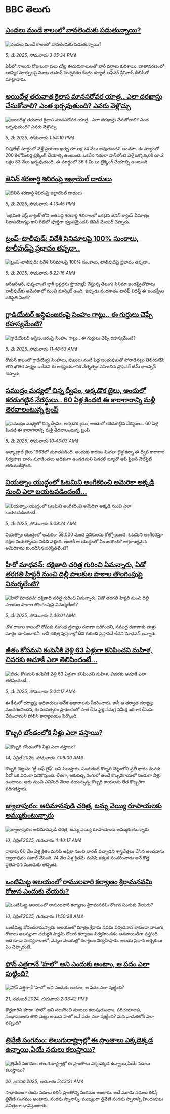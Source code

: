 # BBC తెలుగు## [ఎండలు మండే కాలంలో వానలెందుకు పడుతున్నాయి?](https://www.bbc.com/telugu/articles/cx2ve7kpn0zo?at_campaign=githubrss)![ఎండలు మండే కాలంలో వానలెందుకు పడుతున్నాయి?](https://ichef.bbci.co.uk/ace/standard/240/cpsprodpb/b9c0/live/00451210-29c8-11f0-bc22-75868d6442e8.png)_5, మే 2025, సోమవారం 3:05:34 PMకి_ఏపీలో నాలుగు రోజులుగా పలు చోట్ల ఈదురుగాలులతో భారీ వర్షాలు కురిశాయి. వాతావరణంలో ఆకస్మిక మార్పులపై విశాఖ తుపాన్ హెచ్చరికల కేంద్రం డ్యూటీ ఆఫీసర్ శ్రీనివాస్ బీబీసీతో మాట్లాడారు.## [అయిదేళ్ల తరువాత కైలాస మానసరోవర యాత్ర.. ఎలా దరఖాస్తు చేసుకోవాలి? ఎంత ఖర్చవుతుంది? ఎవరు వెళ్లొచ్చు](https://www.bbc.com/telugu/articles/cwyn4l428kvo?at_campaign=githubrss)![అయిదేళ్ల తరువాత కైలాస మానసరోవర యాత్ర.. ఎలా దరఖాస్తు చేసుకోవాలి? ఎంత ఖర్చవుతుంది? ఎవరు వెళ్లొచ్చు](https://ichef.bbci.co.uk/ace/standard/240/cpsprodpb/0469/live/d0186d10-29b0-11f0-8f57-b7237f6a66e6.jpg)_5, మే 2025, సోమవారం 1:54:10 PMకి_లిపులేఖ్ మార్గంలో వెళ్తే ప్రయాణ ఖర్చు రూ.లక్ష 74 వేలు అవుతుందని అంచనా.
ఈ మార్గంలో 200 కిలోమీటర్ల ట్రెక్కింగ్‌ చేయాల్సి ఉంటుంది. ఒకవేళ నథులా పాస్‌లోంచి వెళ్తే ఒక్కొక్కరికి రూ.2 లక్షల 83 వేలు ఖర్చవుతుంది. ఈ మార్గంలో 36 కి.మీ.లు ట్రెక్కింగ్ చేయాల్సి ఉంటుంది.## [జెనిన్ శరణార్థి శిబిరంపై ఇజ్రాయెల్ దాడులు](https://www.bbc.com/telugu/articles/cn5x0lk4xllo?at_campaign=githubrss)![జెనిన్ శరణార్థి శిబిరంపై ఇజ్రాయెల్ దాడులు](https://ichef.bbci.co.uk/ace/standard/240/cpsprodpb/b56e/live/26887340-29c8-11f0-8c66-ebf25fc2cfef.jpg)_5, మే 2025, సోమవారం 4:13:45 PMకి_‘ఆక్రమిత వెస్ట్ బ్యాంక్‌’లోని అతిపెద్ద శరణార్థి శిబిరాలలో ఒకటైన జెనిన్ క్యాంప్ ఏమాత్రం నివాసయోగ్యం కాని రీతిలో పూర్తిగా ధ్వంసమైందని జెనిన్ మేయర్ చెప్పారు.## [ట్రంప్-టాలీవుడ్: విదేశీ సినిమాలపై 100% సుంకాలు, టాలీవుడ్‌పై ప్రభావం తప్పదా..](https://www.bbc.com/telugu/articles/cdxn1n0104no?at_campaign=githubrss)![ట్రంప్-టాలీవుడ్: విదేశీ సినిమాలపై 100% సుంకాలు, టాలీవుడ్‌పై ప్రభావం తప్పదా..](https://ichef.bbci.co.uk/ace/standard/240/cpsprodpb/69c2/live/1866f2e0-2983-11f0-8c66-ebf25fc2cfef.jpg)_5, మే 2025, సోమవారం 8:22:16 AMకి_ఆర్ఆర్ఆర్‌, పుష్పలాంటి బ్లాక్ బ్లస్టర్లను ప్రొడ్యూస్ చేస్తున్న తెలుగు సినిమా ఇండస్ట్రీతోపాటు బాలీవుడ్‌కు అమెరికాలో మంచి మార్కెట్ ఉంది. ఇప్పుడు వందశాతం టారిఫ్ విధిస్తే ఈ ఇండస్ట్రీల పరిస్థితి ఏంటి?## [గ్లాడియేటర్ అస్థిపంజరంపై సింహం గాట్లు.. ఈ గుర్తులు చెప్పే రహస్యమేంటి?](https://www.bbc.com/telugu/articles/cwy0223kjvyo?at_campaign=githubrss)![గ్లాడియేటర్ అస్థిపంజరంపై సింహం గాట్లు.. ఈ గుర్తులు చెప్పే రహస్యమేంటి?](https://ichef.bbci.co.uk/ace/standard/240/cpsprodpb/8d30/live/b431ad10-2347-11f0-8c2e-77498b1ce297.jpg)_5, మే 2025, సోమవారం 11:48:53 AMకి_రోమన్ కాలంలో గ్లాడియేర్లు సింహాలు, పులులు వంటి పెద్ద జంతువులతో పోరాడినట్లు తెలియజేసే తొలి భౌతిక సాక్ష్యం ఇదేనని ఈ అధ్యయనానికి నేతృత్వం వహించిన ప్రొఫెసర్ టిమ్ థాంప్సన్ చెప్పారు.## [సముద్రం మధ్యలో చిన్న ద్వీపం,  అక్కడొక జైలు, అందులో కరడుగట్టిన నేరస్థులు.. 60 ఏళ్ల కిందటి ఈ కారాగారాన్ని మళ్లీ తెరవాలంటున్న ట్రంప్](https://www.bbc.com/telugu/articles/cdjl12evmn9o?at_campaign=githubrss)![సముద్రం మధ్యలో చిన్న ద్వీపం,  అక్కడొక జైలు, అందులో కరడుగట్టిన నేరస్థులు.. 60 ఏళ్ల కిందటి ఈ కారాగారాన్ని మళ్లీ తెరవాలంటున్న ట్రంప్](https://ichef.bbci.co.uk/ace/standard/240/cpsprodpb/9ecf/live/a729abb0-2994-11f0-b26b-ab62c890638b.jpg)_5, మే 2025, సోమవారం 10:43:03 AMకి_అల్కాట్రాజ్ జైలు 1963లో మూతపడింది. అందుకు కారణం మిగతా జైళ్ల కన్నా ఈ ద్వీప కారాగార నిర్వహణ భారం మూడింతలు అధికంగా ఉండడమని ఫెడరల్ బ్యూరో ఆఫ్ ప్రిజన్ వెబ్‌సైట్ తెలియజేస్తోంది.## [వియత్నాం యుద్ధంలో ఓటమిని అంగీకరించి అమెరికా అక్కడి నుంచి  ఎలా బయటపడిందంటే... ](https://www.bbc.com/telugu/articles/cp8jg6e49zro?at_campaign=githubrss)![వియత్నాం యుద్ధంలో ఓటమిని అంగీకరించి అమెరికా అక్కడి నుంచి  ఎలా బయటపడిందంటే... ](https://ichef.bbci.co.uk/ace/standard/240/cpsprodpb/cb8c/live/6412a150-28f0-11f0-b26b-ab62c890638b.jpg)_5, మే 2025, సోమవారం 6:09:24 AMకి_వియత్నాం యుద్ధంలో అమెరికా 58,000 మంది సైనికులను కోల్పోయింది. ఓటమిని అంగీకరిస్తూ దక్షిణ వియత్నాంను విడిచి వెళ్లింది. ఇంతకీ ఆ యుద్ధంలో ఏం జరిగింది? అగ్రరాజ్యమైన అమెరికాను కుంగదీసిన పరిస్థితిలేంటి?## [హీరో మాధవన్: దక్షిణాది చరిత్ర గురించి ఏమన్నారు, ఏడో తరగతి హిస్టరీ నుంచి దిల్లీ పాలకుల పాఠాల తొలగింపుపై విమర్శలేంటి? ](https://www.bbc.com/telugu/articles/cvgn92k941do?at_campaign=githubrss)![హీరో మాధవన్: దక్షిణాది చరిత్ర గురించి ఏమన్నారు, ఏడో తరగతి హిస్టరీ నుంచి దిల్లీ పాలకుల పాఠాల తొలగింపుపై విమర్శలేంటి? ](https://ichef.bbci.co.uk/ace/standard/240/cpsprodpb/3125/live/af3c9030-295b-11f0-b921-c12af3aef217.jpg)_5, మే 2025, సోమవారం 2:46:01 AMకి_చోళ రాజుల కాలంలో రోమ్‌కు సుగంధ ద్రవ్యాల రవాణా జరిగిందనీ, సముద్ర రవాణాకు వాళ్లు మార్గం చూపించారనీ, కానీ చరిత్ర పుస్తకాల్లో దీని గురించి ప్రస్తావనే లేదని మాధవన్ అన్నారు.## [జీతం కోసమని కంపెనీకి వెళ్లి 63 ఏళ్లుగా కనిపించని మహిళ, చివరకు ఆచూకీ ఎలా తెలిసిందంటే...](https://www.bbc.com/telugu/articles/c0r5kqxdzdxo?at_campaign=githubrss)![జీతం కోసమని కంపెనీకి వెళ్లి 63 ఏళ్లుగా కనిపించని మహిళ, చివరకు ఆచూకీ ఎలా తెలిసిందంటే...](https://ichef.bbci.co.uk/ace/standard/240/cpsprodpb/5465/live/cfbefde0-296d-11f0-926b-c509bdc2674c.jpg)_5, మే 2025, సోమవారం 5:04:17 AMకి_ఈ కేసులో దర్యాప్తు అధికారులు అనేక ఆధారాలను సేకరించారు. కానీ ఆ తర్వాత దర్యాప్తు మందగించిందని, ఈ సంవత్సరం ప్రారంభంలో పాత కేసు ఫైళ్ల సమగ్ర సమీక్ష జరిగాక కేసును ఛేదించామని పోలీస్ కార్యాలయం పేర్కొంది.## [కొబ్బరి బోండంలోకి నీళ్లు ఎలా వస్తాయి?](https://www.bbc.com/telugu/articles/czjn4mzxxy8o?at_campaign=githubrss)![కొబ్బరి బోండంలోకి నీళ్లు ఎలా వస్తాయి?](https://ichef.bbci.co.uk/ace/standard/240/cpsprodpb/46c5/live/684a55e0-18fd-11f0-8b11-7756b7b808cc.jpg)_14, ఏప్రిల్ 2025, సోమవారం 7:09:00 AMకి_కొబ్బరి చెట్టును 'ట్రీ ఆఫ్ లైఫ్' అని పిలుస్తారు. ఎందుకంటే కొబ్బరి చెట్టులోని ప్రతీ భాగం మనకు ఏదో ఒక విధంగా పనికొస్తుంది. లేతగా, ఆకుపచ్చ రంగులో ఉండే కొబ్బరికాయలో నిండుగా నీళ్లు ఉంటాయి. ఆరు నుంచి ఎనిమిది నెలల వయస్సున్న కొబ్బరి కాయలను లేత కొబ్బరిగా పరిగణిస్తారు.## [జ్వాలాపురం: ఆదిమానవుడి చరిత్ర, టన్ను వెయ్యి రూపాయలకు అమ్ముకుంటున్నారు ](https://www.bbc.com/telugu/articles/creqqnwdd5qo?at_campaign=githubrss)![జ్వాలాపురం: ఆదిమానవుడి చరిత్ర, టన్ను వెయ్యి రూపాయలకు అమ్ముకుంటున్నారు ](https://ichef.bbci.co.uk/ace/standard/240/cpsprodpb/765e/live/b472e2d0-15b4-11f0-842b-a7355694993d.jpg)_10, ఏప్రిల్ 2025, గురువారం 4:40:17 AMకి_దాదాపు 60 వేల ఏళ్ల క్రితం మనిషి ఆఫ్రికా నుంచి భారత్ వచ్చాడని శాస్త్రవేత్తలు వేసిన అంచనాను జ్వాలాపురం సవాల్ చేసింది. 74 వేల ఏళ్ల క్రితమే మనిషి ఇక్కడ సంచరించాడు అనే కొత్త ప్రతిపాదన ముందుకు తెచ్చింది.## [ఒంటిమిట్ట ఆలయంలో రాములవారి కల్యాణం శ్రీరామనవమి రోజున ఎందుకు చేయరు?](https://www.bbc.com/telugu/articles/ce822j5e465o?at_campaign=githubrss)![ఒంటిమిట్ట ఆలయంలో రాములవారి కల్యాణం శ్రీరామనవమి రోజున ఎందుకు చేయరు?](https://ichef.bbci.co.uk/ace/standard/240/cpsprodpb/fed5/live/25534d40-1601-11f0-b58a-6113af226972.jpg)_10, ఏప్రిల్ 2025, గురువారం 11:50:28 AMకి_ఒంటిమిట్ట కోదండరామస్వామి ఆలయంలో మాత్రం శ్రీరామ నవమి పర్వదినాన కాకుండా నాలుగు రోజులు ఆలస్యంగా చతుర్దశి పౌర్ణమి రోజున కల్యాణం నిర్వహించడం ఆనవాయితీగా వస్తోంది. అది కూడా సంధ్యకాలంలో, వెన్నెల వెలుగుల్లో కల్యాణం నిర్వహిస్తారు. ఆలయ ప్రధాన అర్చకులు ఏం చెప్పారంటే..## [ఫోన్ ఎత్తగానే ‘హలో’ అని ఎందుకు అంటాం, ఆ పదం ఎలా పుట్టింది?](https://www.bbc.com/telugu/articles/cgj7x7gdjq4o?at_campaign=githubrss)![ఫోన్ ఎత్తగానే ‘హలో’ అని ఎందుకు అంటాం, ఆ పదం ఎలా పుట్టింది?](https://ichef.bbci.co.uk/ace/standard/240/cpsprodpb/0618/live/7a20ebb0-a807-11ef-b21e-5359bd56d02f.jpg)_21, నవంబర్ 2024, గురువారం 2:33:42 PMకి_కొత్తవారిని కూడా ‘హలో’ అని పలకరించి మాటలు కలుపుతుంటాం.  పరిచయాలకు, సంభాషణలకు తొలి మెట్టు అయిన హలో అనే పదం ఎలా పుట్టింది? మన వాడుకలోకి ఎలా వచ్చింది?## [త్రివేణి సంగమం: తెలుగురాష్ట్రాల్లో ఈ ప్రాంతాలు ఎక్కడెక్కడ ఉన్నాయి,ఏయే నదులు కలుస్తాయి? ](https://www.bbc.com/telugu/articles/cz7elrr17jeo?at_campaign=githubrss)![త్రివేణి సంగమం: తెలుగురాష్ట్రాల్లో ఈ ప్రాంతాలు ఎక్కడెక్కడ ఉన్నాయి,ఏయే నదులు కలుస్తాయి? ](https://ichef.bbci.co.uk/ace/standard/240/cpsprodpb/9dad/live/7f50e780-da42-11ef-a37f-eba91255dc3d.jpg)_26, జనవరి 2025, ఆదివారం 5:43:31 AMకి_సాధారణంగా రెండు నదులు కలిసే ప్రాంతాన్ని సంగమం అంటారు. అదే మూడు నదులు కలిస్తే త్రివేణి సంగమం అంటారు. సంగమ స్నానాన్ని, ముఖ్యంగా త్రివేణి సంగమ స్నానాన్ని హిందువులు పవిత్రంగా భావిస్తుంటారు.